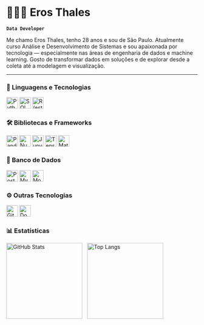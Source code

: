 # 👩🏻‍💻 Eros Thales

**`Data Developer`**

Me chamo Eros Thales, tenho 28 anos e sou de São Paulo. Atualmente curso Análise e Desenvolvimento de Sistemas e sou apaixonada por tecnologia — especialmente nas áreas de engenharia de dados e machine learning. Gosto de transformar dados em soluções e de explorar desde a coleta até a modelagem e visualização.

---

### 🤖 Linguagens e Tecnologias

<img src="https://cdn.jsdelivr.net/gh/devicons/devicon@latest/icons/python/python-original.svg" width="30px" title="Python"/> <img src="https://cdn.jsdelivr.net/gh/devicons/devicon@latest/icons/sqlite/sqlite-original.svg" width="30px" title="SQL"/> <img src="https://cdn.jsdelivr.net/gh/devicons/devicon@latest/icons/r/r-original.svg" width="30px" title="R (estatística)"/>

### 🛠️ Bibliotecas e Frameworks

<img src="https://cdn.jsdelivr.net/gh/devicons/devicon@latest/icons/pandas/pandas-original.svg" width="30px" title="Pandas"/> <img src="https://cdn.jsdelivr.net/gh/devicons/devicon@latest/icons/numpy/numpy-original.svg" width="30px" title="NumPy"/>
<img src="https://cdn.jsdelivr.net/gh/devicons/devicon@latest/icons/jupyter/jupyter-original.svg" width="30px" title="Jupyter Notebook"/> 
<img src="https://cdn.jsdelivr.net/gh/devicons/devicon@latest/icons/tensorflow/tensorflow-original.svg" width="30px" title="TensorFlow"/> 
<img src="https://cdn.jsdelivr.net/gh/devicons/devicon@latest/icons/matplotlib/matplotlib-original.svg" width="30px" title="Matplotlib"/>

### 🧱 Banco de Dados

<img src="https://cdn.jsdelivr.net/gh/devicons/devicon@latest/icons/postgresql/postgresql-original.svg" width="30px" title="PostgreSQL"/> <img src="https://cdn.jsdelivr.net/gh/devicons/devicon@latest/icons/mysql/mysql-original.svg" width="30px" title="MySQL"/> <img src="https://cdn.jsdelivr.net/gh/devicons/devicon@latest/icons/mongodb/mongodb-original.svg" width="30px" title="MongoDB"/>

### ⚙️ Outras Tecnologias
<img src="https://cdn.jsdelivr.net/gh/devicons/devicon@latest/icons/git/git-original.svg" width="30px" title="Git"/> <img src="https://cdn.jsdelivr.net/gh/devicons/devicon@latest/icons/docker/docker-original.svg" width="30px" title="Docker"/>

### 📊 Estatísticas

<p> <img align="left" alt="GitHub Stats" height="200" style="padding-right: 10px;" src="https://github-readme-stats.vercel.app/api?username=erosthales&show_icons=true&theme=tokyonight&include_all_commits=true&locale=pt-br" />
<img align="left" alt="Top Langs" height="200" src="https://github-readme-stats.vercel.app/api/top-langs/?username=erosthales&theme=tokyonight&layout=compact&custom_title=Linguagens%20e%20Tecnologias&langs_count=9" />


</p>
